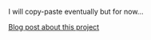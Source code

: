 I will copy-paste eventually but for now...

[Blog post about this project](https://shrub-gauge-55f.notion.site/TV-Remote-Control-Project-eec454ed6eb64bc281066c8f0e5edfa8)

